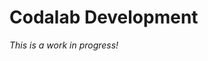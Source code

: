Codalab Development
===================

*This is a work in progress!*

<!--

## Competitions Backend

...


### 1. Create the storage containers

...

### 2. Create the service bus

...

### 3. Update your configuration

...


### 4. Start the workers

...


### 5. Run the tests

...
-->













